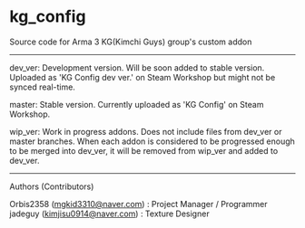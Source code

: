 # kg_config
Source code for Arma 3 KG(Kimchi Guys) group's custom addon

----

dev_ver: Development version. Will be soon added to stable version. Uploaded as 'KG Config dev ver.' on Steam Workshop but might not be synced real-time.

master: Stable version. Currently uploaded as 'KG Config' on Steam Workshop.

wip_ver: Work in progress addons. Does not include files from dev_ver or master branches. When each addon is considered to be progressed enough to be merged into dev_ver, it will be removed from wip_ver and added to dev_ver.

----

Authors (Contributors)

Orbis2358 (mgkid3310@naver.com) : Project Manager / Programmer  
jadeguy (kimjisu0914@naver.com) : Texture Designer
